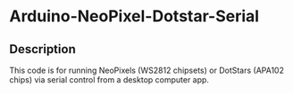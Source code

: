 # Arduino-NeoPixel-Dotstar-Serial

## Description
This code is for running NeoPixels (WS2812 chipsets) or DotStars (APA102 chips) via serial control from a desktop computer app.
